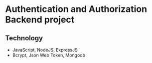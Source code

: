 # Authentication and Authorization Backend project

## Technology

-    JavaScript, NodeJS, ExpressJS
-    Bcrypt, Json Web Token, Mongodb
